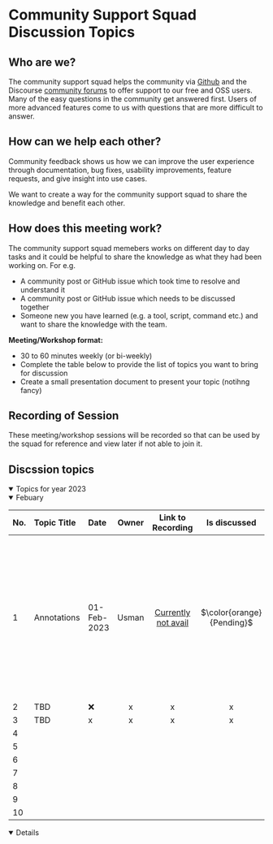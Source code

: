 # Community Support Squad Discussion Topics

## Who are we?

The community support squad helps the community via [Github](https://github.com/grafana/grafana/) and the Discourse [community forums](https://community.grafana.com/) to offer support to our free and OSS users. Many of the easy questions in the community get answered first. Users of more advanced features come to us with questions that are more difficult to answer. 

## How can we help each other?

Community feedback shows us how we can improve the user experience through documentation, bug fixes, usability improvements, feature requests, and give insight into use cases.

We want to create a way for the community support squad to share the knowledge and benefit each other.

## How does this meeting work? 

The community support squad memebers works on different day to day tasks and it could be helpful to share the knowledge as what they had been working on. For e.g.

- A community post or GitHub issue which took time to resolve and understand it
- A community post or GitHub issue which needs to be discussed together
- Someone new you have learned (e.g. a tool, script, command etc.) and want to share the knowledge with the team.

**Meeting/Workshop format:**
- 30 to 60 minutes weekly (or bi-weekly)
- Complete the table below to provide the list of topics you want to bring for discussion
- Create a small presentation document to present your topic (notihng fancy)


## Recording of Session 
These meeting/workshop sessions will be recorded so that can be used by the squad for reference and view later if not able to join it.



## Discssion topics

<details open>
<summary>Topics for year 2023</summary>

<details open>
<summary>Febuary</summary>

| No.| Topic Title| Date | Owner  | Link to Recording | Is discussed | Additional Notes |
|:---|  :---                     | :---   | :---:|     :---:    |     :---:         | :--- |
| 1 |Annotations|01-Feb-2023|Usman|<a href="https://hello.ca">Currently not avail</a>|$\color{orange}{Pending}$| 1- How to create Annotation? <br /> 2- How to create Annotation variable <br/> 3- In which viz can you use annotations? <br /> 4- What's the diff between dashboard/viz and alerting annotations? <br />
| 2 |TBD |:x:               |x|x|x	| x|
| 3 |TBD|x|x|x|x| x|
| 4 |  
| 5 | 
| 6 |  
| 7 |  
| 8 |  
| 9 |
| 10|   
</details>
<details open>
<!---
<summary>March</summary>

| No.| Community post or GH issue| Solved | Owner  | Link | Is discussed | Additional Notes |
|:---|  :---                     | :---   | :---:|     :---:    |     :---:         | :--- |
| 1 |Community Post|:heavy_check_mark:|Usman|<a href="https://hello.ca">link text</a>|$\color{green}{Yes}$| Add notes if you need for e.g. n|
| 2 |GitHub iissue |:x:               |Usman|<a href="https://hello.ca">link text</a>|$${\color{red}No}$$	| This one is not easy need more time|
| 3 |Community Post|:heavy_check_mark:|Melori|<a href="https://hello.ca">link text</a>|$\color{orange}{Pending}$| Pending for discussion|
| 4 |  
| 5 | 
| 6 |  
| 7 |  
| 8 |  
| 9 |
| 10|   
</details>  

  -->
  

</details>


